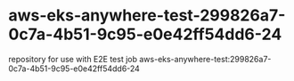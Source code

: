 # aws-eks-anywhere-test-299826a7-0c7a-4b51-9c95-e0e42ff54dd6-24
repository for use with E2E test job aws-eks-anywhere-test:299826a7-0c7a-4b51-9c95-e0e42ff54dd6-24
